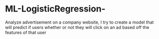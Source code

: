 # ML-LogisticRegression-
Analyze advertisement on a company website, I try to create a model that will predict if users whether or not they will click on an ad based off the features of that user
